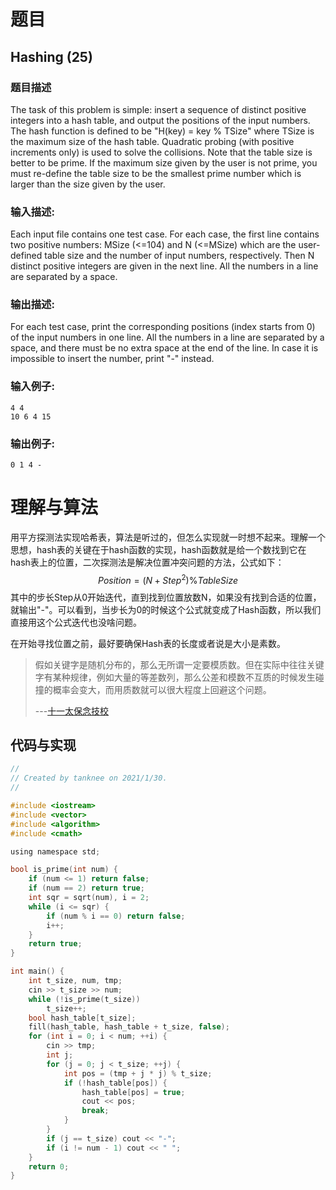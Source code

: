 # 题目

## Hashing (25)

### **题目描述**

The task of this problem is simple: insert a sequence of distinct positive integers into a hash table, and output the positions of the input numbers.  The hash function is defined to be "H(key) = key % TSize" where TSize is the maximum size of the hash table.  Quadratic probing (with positive increments only) is used to solve the collisions.
Note that the table size is better to be prime.  If the maximum size given by the user is not prime, you must re-define the table size to be the smallest prime number which is larger than the size given by the user.

### **输入描述:**

Each input file contains one test case.  For each case, the first line contains two positive numbers: MSize (<=104) and N (<=MSize) which are the user-defined table size and the number of input numbers, respectively.  Then N distinct positive integers are given in the next line.  All the numbers in a line are separated by a space.

### **输出描述:**

For each test case, print the corresponding positions (index starts from 0) of the input numbers in one line.  All the numbers in a line are separated by a space, and there must be no extra space at the end of the line.  In case it is impossible to insert the number, print "-" instead.

### **输入例子:**

```
4 4
10 6 4 15
```

### **输出例子:**

```
0 1 4 -
```

# 理解与算法

用平方探测法实现哈希表，算法是听过的，但怎么实现就一时想不起来。理解一个思想，hash表的关键在于hash函数的实现，hash函数就是给一个数找到它在hash表上的位置，二次探测法是解决位置冲突问题的方法，公式如下：
$$
Position = (N + Step^2)\% TableSize
$$
其中的步长Step从0开始迭代，直到找到位置放数N，如果没有找到合适的位置，就输出"-"。可以看到，当步长为0的时候这个公式就变成了Hash函数，所以我们直接用这个公式迭代也没啥问题。

在开始寻找位置之前，最好要确保Hash表的长度或者说是大小是素数。

> 假如关键字是随机分布的，那么无所谓一定要模质数。但在实际中往往关键字有某种规律，例如大量的等差数列，那么公差和模数不互质的时候发生碰撞的概率会变大，而用质数就可以很大程度上回避这个问题。
>
> ---[十一太保念技校](https://www.zhihu.com/people/li-guo-hua-93)

## 代码与实现

```c
//
// Created by tanknee on 2021/1/30.
//

#include <iostream>
#include <vector>
#include <algorithm>
#include <cmath>

using namespace std;

bool is_prime(int num) {
    if (num <= 1) return false;
    if (num == 2) return true;
    int sqr = sqrt(num), i = 2;
    while (i <= sqr) {
        if (num % i == 0) return false;
        i++;
    }
    return true;
}

int main() {
    int t_size, num, tmp;
    cin >> t_size >> num;
    while (!is_prime(t_size))
        t_size++;
    bool hash_table[t_size];
    fill(hash_table, hash_table + t_size, false);
    for (int i = 0; i < num; ++i) {
        cin >> tmp;
        int j;
        for (j = 0; j < t_size; ++j) {
            int pos = (tmp + j * j) % t_size;
            if (!hash_table[pos]) {
                hash_table[pos] = true;
                cout << pos;
                break;
            }
        }
        if (j == t_size) cout << "-";
        if (i != num - 1) cout << " ";
    }
    return 0;
}
```